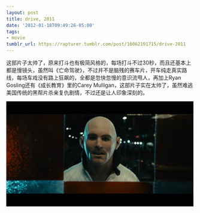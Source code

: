 ```yaml
---
layout: post
title: drive, 2011
date: '2012-01-18T09:49:26-05:00'
tags:
- movie
tumblr_url: https://rapturer.tumblr.com/post/16062191715/drive-2011
---
```

这部片子太帅了，原来打斗也有极简风格的，每场打斗不过30秒，而且还基本上都是慢镜头，虽然叫《亡命驾驶》，不过并不是脑残的赛车片，开车纯走真实路线，每场车戏没有路上狂飙的，全都是忽快忽慢的意识流甩人，再加上Ryan Gosling还有《成长教育》里的Carey Mulligan，这部片子实在太帅了，虽然难逃美国传统的黑帮片杀亲复仇剧情，不过还是让人印象深刻的。

![](/assets/img/tumblr_ly0169xyw11r0cnr9.jpg)

